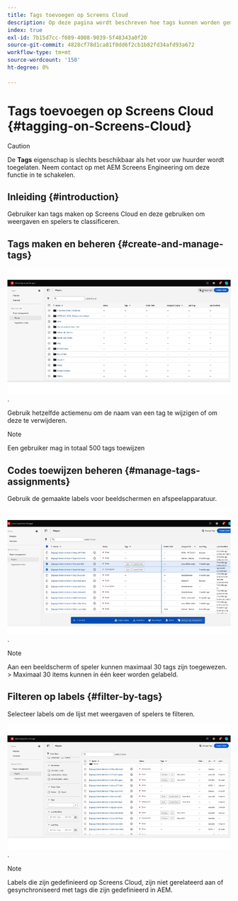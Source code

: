 ```yaml
---
title: Tags toevoegen op Screens Cloud
description: Op deze pagina wordt beschreven hoe tags kunnen worden gemaakt, beheerd en gebruikt op Screens Cloud.
index: true
exl-id: 7b15d7cc-f089-4008-9039-5f48343a0f20
source-git-commit: 4828cf78d1ca81f0dd6f2cb1b82fd34afd93a672
workflow-type: tm+mt
source-wordcount: '150'
ht-degree: 0%

---
```


# Tags toevoegen op Screens Cloud {#tagging-on-Screens-Cloud}

>[!CAUTION]
>
>De **Tags** eigenschap is slechts beschikbaar als het voor uw huurder wordt toegelaten. Neem contact op met AEM Screens Engineering om deze functie in te schakelen.

## Inleiding {#introduction}

Gebruiker kan tags maken op Screens Cloud en deze gebruiken om weergaven en spelers te classificeren.

## Tags maken en beheren {#create-and-manage-tags}

![ creeer markering ](assets/tagging/create-tag.gif).

Gebruik hetzelfde actiemenu om de naam van een tag te wijzigen of om deze te verwijderen.

>[!NOTE]
> 
> Een gebruiker mag in totaal 500 tags toewijzen

## Codes toewijzen beheren {#manage-tags-assignments}

Gebruik de gemaakte labels voor beeldschermen en afspeelapparatuur.

![ beheert markeringen toewijzen ](assets/tagging/assign-tags-to-players.gif).

>[!NOTE]
>
> Aan een beeldscherm of speler kunnen maximaal 30 tags zijn toegewezen.
> &#x200B;> Maximaal 30 items kunnen in één keer worden gelabeld.

## Filteren op labels {#filter-by-tags}

Selecteer labels om de lijst met weergaven of spelers te filteren.

![ filter door markeringen ](assets/tagging/filter-by-tags.gif).

>[!NOTE]
> 
> Labels die zijn gedefinieerd op Screens Cloud, zijn niet gerelateerd aan of gesynchroniseerd met tags die zijn gedefinieerd in AEM.
> 
